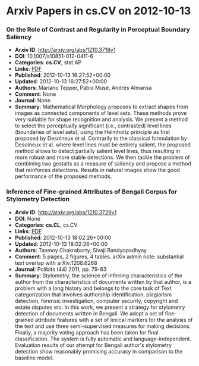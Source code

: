 # Arxiv Papers in cs.CV on 2012-10-13
### On the Role of Contrast and Regularity in Perceptual Boundary Saliency
- **Arxiv ID**: http://arxiv.org/abs/1210.3718v1
- **DOI**: 10.1007/s10851-012-0411-6
- **Categories**: **cs.CV**, stat.AP
- **Links**: [PDF](http://arxiv.org/pdf/1210.3718v1)
- **Published**: 2012-10-13 16:27:52+00:00
- **Updated**: 2012-10-13 16:27:52+00:00
- **Authors**: Mariano Tepper, Pablo Musé, Andrés Almansa
- **Comment**: None
- **Journal**: None
- **Summary**: Mathematical Morphology proposes to extract shapes from images as connected components of level sets. These methods prove very suitable for shape recognition and analysis. We present a method to select the perceptually significant (i.e., contrasted) level lines (boundaries of level sets), using the Helmholtz principle as first proposed by Desolneux et al. Contrarily to the classical formulation by Desolneux et al. where level lines must be entirely salient, the proposed method allows to detect partially salient level lines, thus resulting in more robust and more stable detections. We then tackle the problem of combining two gestalts as a measure of saliency and propose a method that reinforces detections. Results in natural images show the good performance of the proposed methods.



### Inference of Fine-grained Attributes of Bengali Corpus for Stylometry Detection
- **Arxiv ID**: http://arxiv.org/abs/1210.3729v1
- **DOI**: None
- **Categories**: **cs.CL**, cs.CV
- **Links**: [PDF](http://arxiv.org/pdf/1210.3729v1)
- **Published**: 2012-10-13 18:02:26+00:00
- **Updated**: 2012-10-13 18:02:26+00:00
- **Authors**: Tanmoy Chakraborty, Sivaji Bandyopadhyay
- **Comment**: 5 pages, 2 figures, 4 tables. arXiv admin note: substantial text
  overlap with arXiv:1208.6268
- **Journal**: Polibits (44) 2011, pp. 79-83
- **Summary**: Stylometry, the science of inferring characteristics of the author from the characteristics of documents written by that author, is a problem with a long history and belongs to the core task of Text categorization that involves authorship identification, plagiarism detection, forensic investigation, computer security, copyright and estate disputes etc. In this work, we present a strategy for stylometry detection of documents written in Bengali. We adopt a set of fine-grained attribute features with a set of lexical markers for the analysis of the text and use three semi-supervised measures for making decisions. Finally, a majority voting approach has been taken for final classification. The system is fully automatic and language-independent. Evaluation results of our attempt for Bengali author's stylometry detection show reasonably promising accuracy in comparison to the baseline model.



